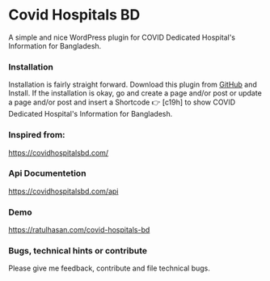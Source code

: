 # Covid Hospitals BD

A simple and nice WordPress plugin for COVID Dedicated Hospital's Information for Bangladesh.

### Installation
Installation is fairly straight forward. Download this plugin from [GitHub](https://github.com/RatulHasan/covid-hospitals-bd/archive/refs/heads/main.zip) and Install.
If the installation is okay, go and create a page and/or post or update a page and/or post and insert a Shortcode 👉 [c19h] to show COVID Dedicated Hospital's Information for Bangladesh.

### Inspired from:
https://covidhospitalsbd.com/

### Api Documentetion
https://covidhospitalsbd.com/api

### Demo
https://ratulhasan.com/covid-hospitals-bd

### Bugs, technical hints or contribute
Please give me feedback, contribute and file technical bugs.
